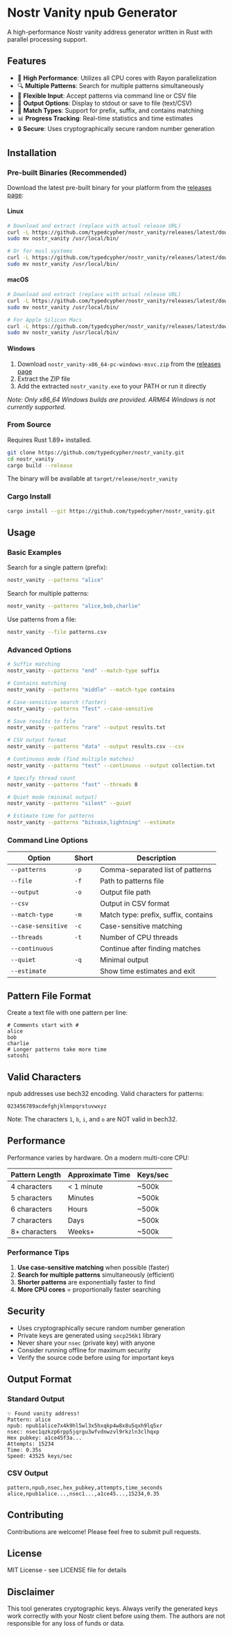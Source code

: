 # Nostr Vanity npub Generator

A high-performance Nostr vanity address generator written in Rust with parallel processing support.

## Features

- 🚀 **High Performance**: Utilizes all CPU cores with Rayon parallelization
- 🔍 **Multiple Patterns**: Search for multiple patterns simultaneously
- 📁 **Flexible Input**: Accept patterns via command line or CSV file
- 💾 **Output Options**: Display to stdout or save to file (text/CSV)
- 🎯 **Match Types**: Support for prefix, suffix, and contains matching
- 📊 **Progress Tracking**: Real-time statistics and time estimates
- 🔒 **Secure**: Uses cryptographically secure random number generation

## Installation

### Pre-built Binaries (Recommended)

Download the latest pre-built binary for your platform from the [releases page](https://github.com/typedcypher/nostr_vanity/releases):

#### Linux
```bash
# Download and extract (replace with actual release URL)
curl -L https://github.com/typedcypher/nostr_vanity/releases/latest/download/nostr_vanity-x86_64-unknown-linux-gnu.tar.gz | tar xzv
sudo mv nostr_vanity /usr/local/bin/

# Or for musl systems
curl -L https://github.com/typedcypher/nostr_vanity/releases/latest/download/nostr_vanity-x86_64-unknown-linux-musl.tar.gz | tar xzv
sudo mv nostr_vanity /usr/local/bin/
```

#### macOS
```bash
# Download and extract (replace with actual release URL)
curl -L https://github.com/typedcypher/nostr_vanity/releases/latest/download/nostr_vanity-x86_64-apple-darwin.tar.gz | tar xzv
sudo mv nostr_vanity /usr/local/bin/

# For Apple Silicon Macs
curl -L https://github.com/typedcypher/nostr_vanity/releases/latest/download/nostr_vanity-aarch64-apple-darwin.tar.gz | tar xzv
sudo mv nostr_vanity /usr/local/bin/
```

#### Windows
1. Download `nostr_vanity-x86_64-pc-windows-msvc.zip` from the [releases page](https://github.com/typedcypher/nostr_vanity/releases)
2. Extract the ZIP file
3. Add the extracted `nostr_vanity.exe` to your PATH or run it directly

*Note: Only x86_64 Windows builds are provided. ARM64 Windows is not currently supported.*

### From Source

Requires Rust 1.89+ installed.

```bash
git clone https://github.com/typedcypher/nostr_vanity.git
cd nostr_vanity
cargo build --release
```

The binary will be available at `target/release/nostr_vanity`

### Cargo Install

```bash
cargo install --git https://github.com/typedcypher/nostr_vanity.git
```

## Usage

### Basic Examples

Search for a single pattern (prefix):
```bash
nostr_vanity --patterns "alice"
```

Search for multiple patterns:
```bash
nostr_vanity --patterns "alice,bob,charlie"
```

Use patterns from a file:
```bash
nostr_vanity --file patterns.csv
```

### Advanced Options

```bash
# Suffix matching
nostr_vanity --patterns "end" --match-type suffix

# Contains matching
nostr_vanity --patterns "middle" --match-type contains

# Case-sensitive search (faster)
nostr_vanity --patterns "Test" --case-sensitive

# Save results to file
nostr_vanity --patterns "rare" --output results.txt

# CSV output format
nostr_vanity --patterns "data" --output results.csv --csv

# Continuous mode (find multiple matches)
nostr_vanity --patterns "test" --continuous --output collection.txt

# Specify thread count
nostr_vanity --patterns "fast" --threads 8

# Quiet mode (minimal output)
nostr_vanity --patterns "silent" --quiet

# Estimate time for patterns
nostr_vanity --patterns "bitcoin,lightning" --estimate
```

### Command Line Options

| Option | Short | Description |
|--------|-------|-------------|
| `--patterns` | `-p` | Comma-separated list of patterns |
| `--file` | `-f` | Path to patterns file |
| `--output` | `-o` | Output file path |
| `--csv` | | Output in CSV format |
| `--match-type` | `-m` | Match type: prefix, suffix, contains |
| `--case-sensitive` | `-c` | Case-sensitive matching |
| `--threads` | `-t` | Number of CPU threads |
| `--continuous` | | Continue after finding matches |
| `--quiet` | `-q` | Minimal output |
| `--estimate` | | Show time estimates and exit |

## Pattern File Format

Create a text file with one pattern per line:
```
# Comments start with #
alice
bob
charlie
# Longer patterns take more time
satoshi
```

## Valid Characters

npub addresses use bech32 encoding. Valid characters for patterns:
```
023456789acdefghjklmnpqrstuvwxyz
```

Note: The characters `1`, `b`, `i`, and `o` are NOT valid in bech32.

## Performance

Performance varies by hardware. On a modern multi-core CPU:

| Pattern Length | Approximate Time | Keys/sec |
|---------------|------------------|----------|
| 4 characters | < 1 minute | ~500k |
| 5 characters | Minutes | ~500k |
| 6 characters | Hours | ~500k |
| 7 characters | Days | ~500k |
| 8+ characters | Weeks+ | ~500k |

### Performance Tips

1. **Use case-sensitive matching** when possible (faster)
2. **Search for multiple patterns** simultaneously (efficient)
3. **Shorter patterns** are exponentially faster to find
4. **More CPU cores** = proportionally faster searching

## Security

- Uses cryptographically secure random number generation
- Private keys are generated using `secp256k1` library
- Never share your `nsec` (private key) with anyone
- Consider running offline for maximum security
- Verify the source code before using for important keys

## Output Format

### Standard Output
```
✨ Found vanity address!
Pattern: alice
npub: npub1alice7x4k9hl5wl3x5hxqkp4w8x8u5qxh9lq5xr
nsec: nsec1qzkzp6rpp5jqrgu3wfvdnwzvl9rkzln3clhqxp
Hex pubkey: a1ce45f3a...
Attempts: 15234
Time: 0.35s
Speed: 43525 keys/sec
```

### CSV Output
```csv
pattern,npub,nsec,hex_pubkey,attempts,time_seconds
alice,npub1alice...,nsec1...,a1ce45...,15234,0.35
```

## Contributing

Contributions are welcome! Please feel free to submit pull requests.

## License

MIT License - see LICENSE file for details

## Disclaimer

This tool generates cryptographic keys. Always verify the generated keys work correctly with your Nostr client before using them. The authors are not responsible for any loss of funds or data.